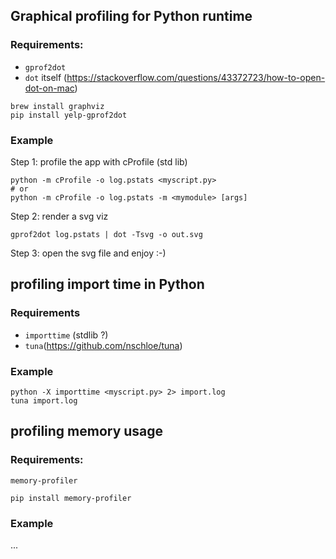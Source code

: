 ## Graphical profiling for Python runtime

### Requirements:
- `gprof2dot`
- `dot` itself (https://stackoverflow.com/questions/43372723/how-to-open-dot-on-mac)

```shell
brew install graphviz
pip install yelp-gprof2dot
```

### Example

Step 1: profile the app with cProfile (std lib)
```shell
python -m cProfile -o log.pstats <myscript.py>
# or
python -m cProfile -o log.pstats -m <mymodule> [args]
```
Step 2: render a svg viz
```shell
gprof2dot log.pstats | dot -Tsvg -o out.svg
```
Step 3: open the svg file and enjoy :-)


## profiling import time in Python

### Requirements
- `importtime` (stdlib ?)
- `tuna`(https://github.com/nschloe/tuna)

### Example

```shell
python -X importtime <myscript.py> 2> import.log
tuna import.log
```

## profiling memory usage
### Requirements:
`memory-profiler`
```shell
pip install memory-profiler
```

### Example
...
